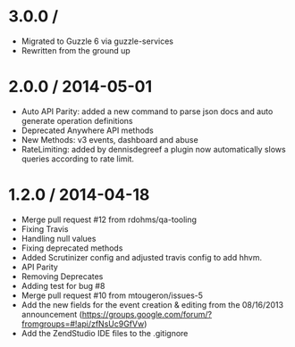 3.0.0 / 
==================
 * Migrated to Guzzle 6 via guzzle-services
 * Rewritten from the ground up

2.0.0 / 2014-05-01
==================
 * Auto API Parity: added a new command to parse json docs and auto generate operation definitions
 * Deprecated Anywhere API methods
 * New Methods: v3 events, dashboard and abuse
 * RateLimiting: added by dennisdegreef a plugin now automatically slows queries according to rate limit.

1.2.0 / 2014-04-18 
==================

 * Merge pull request #12 from rdohms/qa-tooling
 * Fixing Travis
 * Handling null values
 * Fixing deprecated methods
 * Added Scrutinizer config and adjusted travis config to add hhvm.
 * API Parity
 * Removing Deprecates
 * Adding test for bug #8
 * Merge pull request #10 from mtougeron/issues-5
 * Add the new fields for the event creation & editing from the 08/16/2013 announcement (https://groups.google.com/forum/?fromgroups=#!api/zfNsUc9GfVw)
 * Add the ZendStudio IDE files to the .gitignore

